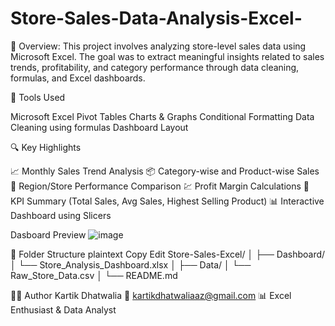 # Store-Sales-Data-Analysis-Excel-

📌 Overview:
This project involves analyzing store-level sales data using Microsoft Excel.
The goal was to extract meaningful insights related to sales trends, profitability, and category performance through data cleaning, formulas, and Excel dashboards.

🧰 Tools Used

Microsoft Excel
Pivot Tables
Charts & Graphs
Conditional Formatting
Data Cleaning using formulas
Dashboard Layout

🔍 Key Highlights

📈 Monthly Sales Trend Analysis
📦 Category-wise and Product-wise Sales
🏬 Region/Store Performance Comparison
💹 Profit Margin Calculations
🎯 KPI Summary (Total Sales, Avg Sales, Highest Selling Product)
📊 Interactive Dashboard using Slicers

Dasboard Preview
![image](https://github.com/user-attachments/assets/168f42dd-c535-446c-85ad-154885e2051a)


📁 Folder Structure
plaintext
Copy
Edit
Store-Sales-Excel/
│
├── Dashboard/
│   └── Store_Analysis_Dashboard.xlsx
│
├── Data/
│   └── Raw_Store_Data.csv
│
└── README.md


👨‍💻 Author
Kartik Dhatwalia
📧 kartikdhatwaliaaz@gmail.com
📊 Excel Enthusiast & Data Analyst


